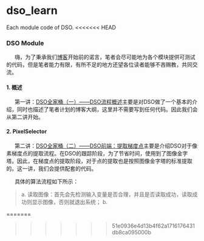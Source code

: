 # dso_learn
Each module code of DSO.
<<<<<<< HEAD


### DSO Module

&ensp; &ensp; 嗨，为了秉承我们[博客](https://blog.csdn.net/Y_Dumpling/article/details/112256719)开始前的诺言，笔者会尽可能地为各个模块提供可测试的代码，但是笔者能力有限，有所不足的地方还望各位读者能够不吝赐教，共同交流。


#### 1. 概述

&ensp; &ensp; 第一讲：[DSO全家桶（一）——DSO流程概述](https://blog.csdn.net/Y_Dumpling/article/details/112256719)主要是对DSO做了一个基本的介绍，同时也描述了笔者计划的博客大纲，这里并不需要写到任何代码。因此我们会从第二讲开始。


#### 2. PixelSelector

&ensp; &ensp; 第二讲：[DSO全家桶（二）——DSO前端：提取梯度点](https://blog.csdn.net/Y_Dumpling/article/details/112256721)主要是介绍DSO对于像素梯度点的提取流程。在DSO的跟踪阶段，为了节省时间，使用到了图像金字塔。因此，在梯度点的提取阶段，对于点的提取也是按照图像金字塔的标准提取的。这一讲，我们会提供配套的代码。

&ensp; &ensp; 具体的算法流程如下所示：
> a. 读取图像：首先会先检测输入变量是否合理，并且是否读取成功，读取成功则显示图像，否则就退出系统；
> b. 





=======
>>>>>>> 51e0936e4d13b4f62a1716176431db8ca095000b
